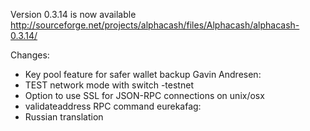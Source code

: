 Version 0.3.14 is now available
http://sourceforge.net/projects/alphacash/files/Alphacash/alphacash-0.3.14/

Changes:
* Key pool feature for safer wallet backup
Gavin Andresen:
* TEST network mode with switch -testnet
* Option to use SSL for JSON-RPC connections on unix/osx
* validateaddress RPC command
eurekafag:
* Russian translation

